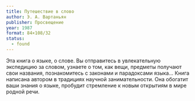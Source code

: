 ```yaml
---
title: Путешествие в слово
author: Э. А. Вартаньян
publisher: Просвещение
year: 1987
format: 84×108/32
status:
  - found
---
```


Эта книга о языке, о слове. Вы отправитесь в увлекательную экспедицию за словом, узнаете о том, как вещи, предметы получают свои названия, познакомитесь с законами и парадоксами языка…
Книга написана автором в традициях научной занимательности. Она обогатит ваши знания о языке, пробудит стремление к новым открытиям в мире родной речи.
